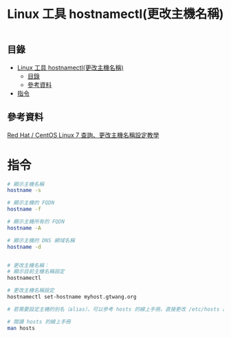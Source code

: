 # Linux 工具 hostnamectl(更改主機名稱)

```
```

## 目錄

- [Linux 工具 hostnamectl(更改主機名稱)](#linux-工具-hostnamectl更改主機名稱)
	- [目錄](#目錄)
	- [參考資料](#參考資料)
- [指令](#指令)

## 參考資料

[Red Hat / CentOS Linux 7 查詢、更改主機名稱設定教學](https://blog.gtwang.org/linux/redhat-centos-7-change-hostname-tutorial/)

# 指令

```bash
# 顯示主機名稱
hostname -s

# 顯示主機的 FQDN
hostname -f

# 顯示主機所有的 FQDN
hostname -A

# 顯示主機的 DNS 網域名稱
hostname -d


# 更改主機名稱：
# 顯示目前主機名稱設定
hostnamectl

# 更改主機名稱設定
hostnamectl set-hostname myhost.gtwang.org

# 若需要設定主機的別名（alias），可以參考 hosts 的線上手冊，直接更改 /etc/hosts 的設定。

# 閱讀 hosts 的線上手冊
man hosts
```